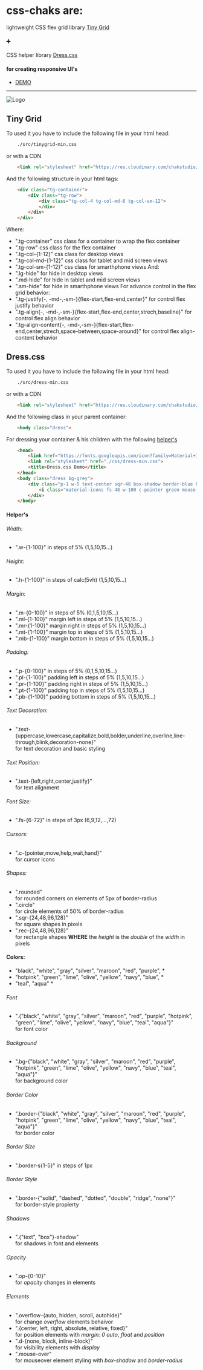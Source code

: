 # css-chaks are:
lightweight CSS flex grid library [Tiny Grid](#tiny-grid)
#### ➕ 
CSS helper library [Dress.css](#dresscss)
#### for creating responsive UI's
- [DEMO](https://chakstudio.github.io/css-chaks/demo/demo.html)
  
----------
![Logo](https://raw.githubusercontent.com/Chakstudio/css-chaks/main/demo/img/logo.png)
## Tiny Grid
To used it you have to include the following file in your html head:
```bash
    ./src/tinygrid-min.css
```
or with a CDN
```html
    <link rel="stylesheet" href="https://res.cloudinary.com/chakstudio/raw/upload/v1632703700/tinygrid-min_bpguow.css">
```
And the following structure in your html tags:
```html
    <div class="tg-container">
        <div class="tg-row">
            <div class="tg-col-4 tg-col-md-6 tg-col-sm-12">                
            </div>
        </div>
    </div>
```
Where:
- ".tg-container" css class for a container to wrap the flex container
- ".tg-row" css class for the flex container
- ".tg-col-{1-12}" css class for desktop views
- ".tg-col-md-{1-12}" css class for tablet and mid screen views
- ".tg-col-sm-{1-12}" css class for smarthphone views
And:
- ".lg-hide" for hide in desktop views
- ".md-hide" for hide in tablet and mid screen views
- ".sm-hide" for hide in smarthphone views
For advance control in the flex grid behavior:
- ".tg-justify{-, -md-,-sm-}{flex-start,flex-end,center}" for control flex justify behavior
- ".tg-align{-, -md-,-sm-}{flex-start,flex-end,center,strech,baseline}" for control flex align behavior
- ".tg-align-content{-, -md-,-sm-}{flex-start,flex-end,center,strech,space-between,space-around}" for control flex align-content behavior
## Dress.css
To used it you have to include the following file in your html head:
```bash
    ./src/dress-min.css
```
or with a CDN
```html
    <link rel="stylesheet" href="https://res.cloudinary.com/chakstudio/raw/upload/v1632703700/dress-min_y0gbrt.css">
```
And the following class in your parent container:
```html
    <body class="dress">
```
For dressing your container & his children with the following [helper's](#helpers)
```html
    <head>
        <link href="https://fonts.googleapis.com/icon?family=Material+Icons" rel="stylesheet">
        <link rel="stylesheet" href="./css/dress-min.css">
        <title>Dress.css Demo</title>
    </head>
    <body class="dress bg-grey">
        <div class="p-1 w-5 text-center sqr-48 box-shadow border-blue border-solid border-s4 md-hide">
            <i class="material-icons fs-48 w-100 c-pointer green mouse-over">check</i>
        </div>
    </body>
```
#### Helper's
###### Width:
- ".w-{1-100}" in steps of 5% (1,5,10,15...)  
###### Height:
- ".h-{1-100}" in steps of calc(5vh) (1,5,10,15...)  
###### Margin:
- ".m-{0-100}" in steps of 5% (0,1,5,10,15...)
- ".ml-{1-100}" margin left in steps of 5% (1,5,10,15...)
- ".mr-{1-100}" margin right in steps of 5% (1,5,10,15...)
- ".mt-{1-100}" margin top in steps of 5% (1,5,10,15...)
- ".mb-{1-100}" margin bottom in steps of 5% (1,5,10,15...)  
###### Padding:
- ".p-{0-100}" in steps of 5% (0,1,5,10,15...)
- ".pl-{1-100}" padding left in steps of 5% (1,5,10,15...)
- ".pr-{1-100}" padding right in steps of 5% (1,5,10,15...)
- ".pt-{1-100}" padding top in steps of 5% (1,5,10,15...)
- ".pb-{1-100}" padding bottom in steps of 5% (1,5,10,15...)  
###### Text Decoration:
- ".text-{uppercase,lowercase,capitalize,bold,bolder,underline,overline,line-through,blink,decoration-none}"  
for text decoration and basic styling  
###### Text Position:
- ".text-{left,right,center,justify}"  
for text alignment  
###### Font Size:
- ".fs-{6-72}" in steps of 3px (6,9,12,...,72)  
###### Cursors:
- ".c-{pointer,move,help,wait,hand}"  
for cursor icons  
###### Shapes:
- ".rounded"  
for rounded corners on elements of 5px of border-radius
- ".circle"  
for circle elements of 50% of border-radius
- ".sqr-{24,48,96,128}"  
for square shapes in pixels
- ".rec-{24,48,96,128}"  
for rectangle shapes **WHERE** the *height* is the _double_ of the *width* in pixels  
#### Colors:
* "black", "white", "gray", "silver", "maroon", "red", "purple", *  
* "hotpink", "green", "lime", "olive", "yellow", "navy", "blue", *  
* "teal", "aqua" *  
###### Font
- ".{"black", "white", "gray", "silver", "maroon", "red", "purple", "hotpink", "green", "lime", "olive", "yellow", "navy", "blue", "teal", "aqua"}"  
for font color  
###### Background
- ".bg-{"black", "white", "gray", "silver", "maroon", "red", "purple", "hotpink", "green", "lime", "olive", "yellow", "navy", "blue", "teal", "aqua"}"  
for background color  
###### Border Color
- ".border-{"black", "white", "gray", "silver", "maroon", "red", "purple", "hotpink", "green", "lime", "olive", "yellow", "navy", "blue", "teal", "aqua"}"  
for border color  
###### Border Size
- ".border-s{1-5}" in steps of 1px  
###### Border Style
- ".border-{"solid", "dashed", "dotted", "double", "ridge", "none"}"  
for border-style propierty  
###### Shadows
- ".{"text", "box"}-shadow"  
for shadows in font and elements  
###### Opacity
- ".op-{0-10}"  
for _opacity_ changes in elements  
###### Elements
- ".overflow-{auto, hidden, scroll, autohide}"  
for change _overflow_ elements behaivor
- ".{center, left, right, absolute, relative, fixed}"  
for position elements with _margin: 0 auto_, _float_ and _position_
- ".d-{none, block, inline-block}"  
for visibility elements with _display_
- ".mouse-over"  
for mouseover element styling with _box-shadow_ and _border-radius_  
